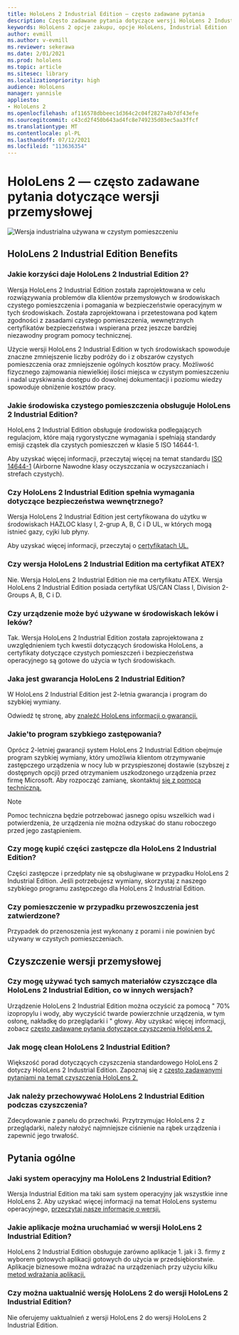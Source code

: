 ```yaml
---
title: HoloLens 2 Industrial Edition — często zadawane pytania
description: Często zadawane pytania dotyczące wersji HoloLens 2 Industrial Edition
keywords: HoloLens 2 opcje zakupu, opcje HoloLens, Industrial Edition
author: evmill
ms.author: v-evmill
ms.reviewer: sekerawa
ms.date: 2/01/2021
ms.prod: hololens
ms.topic: article
ms.sitesec: library
ms.localizationpriority: high
audience: HoloLens
manager: yannisle
appliesto:
- HoloLens 2
ms.openlocfilehash: af116578dbbeec1d364c2c04f2827a4b7df43efe
ms.sourcegitcommit: c43cd2f450b643ad4fc8e749235d03ec5aa3ffcf
ms.translationtype: MT
ms.contentlocale: pl-PL
ms.lasthandoff: 07/12/2021
ms.locfileid: "113636354"
---
```

# <a name="hololens-2---industrial-edition-faq"></a>HoloLens 2 — często zadawane pytania dotyczące wersji przemysłowej

![Wersja industrialna używana w czystym pomieszczeniu](./images/industrial-sku-with-remote-assist.png)

## <a name="hololens-2-industrial-edition-benefits"></a>HoloLens 2 Industrial Edition Benefits

### <a name="what-benefits-does-hololens-2-industrial-edition-2-include"></a>Jakie korzyści daje HoloLens 2 Industrial Edition 2?

Wersja HoloLens 2 Industrial Edition została zaprojektowana w celu rozwiązywania problemów dla klientów przemysłowych w środowiskach czystego pomieszczenia i pomagania w bezpieczeństwie operacyjnym w tych środowiskach. Została zaprojektowana i przetestowana pod kątem zgodności z zasadami czystego pomieszczenia, wewnętrznych certyfikatów bezpieczeństwa i wspierana przez jeszcze bardziej niezawodny program pomocy technicznej.

Użycie wersji HoloLens 2 Industrial Edition w tych środowiskach spowoduje znaczne zmniejszenie liczby podróży do i z obszarów czystych pomieszczenia oraz zmniejszenie ogólnych kosztów pracy. Możliwość fizycznego zajmowania niewielkiej ilości miejsca w czystym pomieszczeniu i nadal uzyskiwania dostępu do dowolnej dokumentacji i poziomu wiedzy spowoduje obniżenie kosztów pracy.

### <a name="what-clean-room-environments-does-hololens-2-industrial-edition-support"></a>Jakie środowiska czystego pomieszczenia obsługuje HoloLens 2 Industrial Edition?

HoloLens 2 Industrial Edition obsługuje środowiska podlegających regulacjom, które mają rygorystyczne wymagania i spełniają standardy emisji cząstek dla czystych pomieszczeń w klasie 5 ISO 14644-1.

Aby uzyskać więcej informacji, przeczytaj więcej na temat standardu [ISO 14644-1](https://www.iso.org/standard/53394.html) (Airborne Nawodne klasy oczyszczania w oczyszczaniach i strefach czystych).

### <a name="does-hololens-2-industrial-edition-meet-requirements-for-intrinsic-safety"></a>Czy HoloLens 2 Industrial Edition spełnia wymagania dotyczące bezpieczeństwa wewnętrznego?

Wersja HoloLens 2 Industrial Edition jest certyfikowana do użytku w środowiskach HAZLOC klasy I, 2-grup A, B, C i D UL, w których mogą istnieć gazy, cyjki lub płyny.

Aby uzyskać więcej informacji, przeczytaj o [certyfikatach UL.](https://www.ul.com/services/ul-and-c-ul-hazardous-areas-certification-north-america?csrf-token=CIwNZNlR4XbisJF39I8yWnWX9wX4WFoz&amp;Search=UL+Class+I%2C+Dev+2+&amp;search-submit=Search)

### <a name="does-the-hololens-2-industrial-edition-hold-an-atex-certification"></a>Czy wersja HoloLens 2 Industrial Edition ma certyfikat ATEX?

Nie. Wersja HoloLens 2 Industrial Edition nie ma certyfikatu ATEX. Wersja HoloLens 2 Industrial Edition posiada certyfikat US/CAN Class I, Division 2-Groups A, B, C i D.

### <a name="can-the-device-be-used-in-semiconductor-and-pharmaceutical-environments"></a>Czy urządzenie może być używane w środowiskach leków i leków?

Tak. Wersja HoloLens 2 Industrial Edition została zaprojektowana z uwzględnieniem tych kwestii dotyczących środowiska HoloLens, a certyfikaty dotyczące czystych pomieszczeń i bezpieczeństwa operacyjnego są gotowe do użycia w tych środowiskach.

### <a name="what-is-the-hololens-2-industrial-edition-warranty"></a>Jaka jest gwarancja HoloLens 2 Industrial Edition?

W HoloLens 2 Industrial Edition jest 2-letnia gwarancja i program do szybkiej wymiany.

Odwiedź tę stronę, aby [znaleźć HoloLens informacji o gwarancji.](https://support.microsoft.com/warranty)

### <a name="what39s-the-rapid-replacement-program"></a>Jakie&#39;to program szybkiego zastępowania?

Oprócz 2-letniej gwarancji system HoloLens 2 Industrial Edition obejmuje program szybkiej wymiany, który umożliwia klientom otrzymywanie zastępczego urządzenia w nocy lub w przyspieszonej dostawie (szybszej z dostępnych opcji) przed otrzymaniem uszkodzonego urządzenia przez firmę Microsoft. Aby rozpocząć zamianę, skontaktuj [się z pomocą techniczną.](https://aka.ms/hololenssupport)

> [!NOTE]
> Pomoc techniczna będzie potrzebować jasnego opisu wszelkich wad i potwierdzenia, że urządzenia nie można odzyskać do stanu roboczego przed jego zastąpieniem.

### <a name="can-i-purchase-replacement-parts-for-hololens-2-industrial-edition"></a>Czy mogę kupić części zastępcze dla HoloLens 2 Industrial Edition?

Części zastępcze i przedpłaty nie są obsługiwane w przypadku HoloLens 2 Industrial Edition. Jeśli potrzebujesz wymiany, skorzystaj z naszego szybkiego programu zastępczego dla HoloLens 2 Industrial Edition.

### <a name="is-the-carrying-case-clean-room-approved"></a>Czy pomieszczenie w przypadku przewoszczenia jest zatwierdzone?

Przypadek do przenoszenia jest wykonany z porami i nie powinien być używany w czystych pomieszczeniach.

## <a name="cleaning-the-industrial-edition"></a>Czyszczenie wersji przemysłowej

### <a name="can-i-use-the-same-cleaning-materials-for-hololens-2-industrial-edition-as-the-other-editions"></a>Czy mogę używać tych samych materiałów czyszczące dla HoloLens 2 Industrial Edition, co w innych wersjach?

Urządzenie HoloLens 2 Industrial Edition można oczyścić za pomocą &quot; 70% izopropylu i wody, aby wyczyścić twarde powierzchnie urządzenia, w tym osłonę, nakładkę do przeglądarki i &quot; głowy. Aby uzyskać więcej informacji, zobacz [często zadawane pytania dotyczące czyszczenia HoloLens 2.](/hololens/hololens2-maintenance)

### <a name="how-do-i-clean-hololens-2-industrial-edition"></a>Jak mogę clean HoloLens 2 Industrial Edition?

Większość porad dotyczących czyszczenia standardowego HoloLens 2 dotyczy HoloLens 2 Industrial Edition. Zapoznaj się z [często zadawanymi pytaniami na temat czyszczenia HoloLens 2.](/hololens/hololens2-maintenance)

### <a name="how-should-i-hold-hololens-2-industrial-edition-when-cleaning-it"></a>Jak należy przechowywać HoloLens 2 Industrial Edition podczas czyszczenia?

Zdecydowanie z panelu do przechwki. Przytrzymując HoloLens 2 z przeglądarki, należy nałożyć najmniejsze ciśnienie na rąbek urządzenia i zapewnić jego trwałość.

## <a name="general-questions"></a>Pytania ogólne

### <a name="what-operating-system-does-the-hololens-2-industrial-edition-have"></a>Jaki system operacyjny ma HoloLens 2 Industrial Edition?

Wersja Industrial Edition ma taki sam system operacyjny jak wszystkie inne HoloLens 2. Aby uzyskać więcej informacji na temat HoloLens systemu operacyjnego, [przeczytaj nasze informacje o wersji.](hololens-release-notes.md)

### <a name="what-apps-can-run-on-the-hololens-2-industrial-edition"></a>Jakie aplikacje można uruchamiać w wersji HoloLens 2 Industrial Edition?

HoloLens 2 Industrial Edition obsługuje zarówno aplikacje 1. jak i 3. firmy z wyborem gotowych aplikacji gotowych do użycia w przedsiębiorstwie. Aplikacje biznesowe można wdrażać na urządzeniach przy użyciu kilku [metod wdrażania aplikacji.](/hololens/app-deploy-overview)

### <a name="can-i-upgrade-from-hololens-2-to-hololens-2-industrial-edition"></a>Czy można uaktualnić wersję HoloLens 2 do wersji HoloLens 2 Industrial Edition?

Nie oferujemy uaktualnień z wersji HoloLens 2 do wersji HoloLens 2 Industrial Edition.
